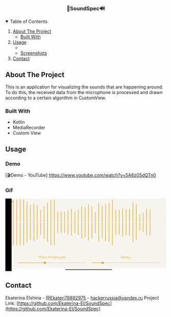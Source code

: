 

<!-- PROJECT LOGO -->
<p>
  <h3 align="center">👀SoundSpec🔊</h3>
</p>



<!-- TABLE OF CONTENTS -->
<details open="open">
  <summary>Table of Contents</summary>
  <ol>
    <li>
      <a href="#about-the-project">About The Project</a>
      <ul>
        <li><a href="#built-with">Built With</a></li>
      </ul>
    </li>
    <li>
      <a href="#usage">Usage</a>
      <ul>
        <li><a href="#demo"></a></li>
        <li><a href="#srceenshots">Screenshots</a></li>
      </ul>
    </li>
    <li><a href="#contact">Contact</a></li>
  </ol>
</details>



<!-- ABOUT THE PROJECT -->
## About The Project

This is an application for visualizing the sounds that are happening around. To do this, the received data from the microphone is processed and drawn according to a certain algorithm in CustomView.


### Built With
* Kotlin
* MediaRecorder
* Custom View


<!-- USAGE EXAMPLES -->
## Usage

### Demo
[🎬Demo - YouTube] https://www.youtube.com/watch?v=5A6z05dQTn0

### Gif
![](https://github.com/Ekaterina-El/SoundSpec/blob/master/demo/demo.gif)

<!-- CONTACT -->
## Contact
Ekaterina Elshina - [@Ekateri78892975](https://twitter.com/Ekateri78892975) - hackerrussia@yandex.ru
Project Link: [https://github.com/Ekaterina-El/SoundSpec](https://github.com/Ekaterina-El/SoundSpec)

